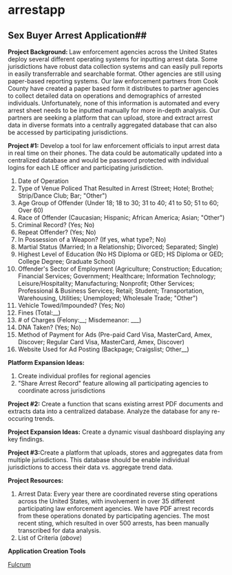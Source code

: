 # arrestapp

## Sex Buyer Arrest Application##

<b>Project Background: </b> Law enforcement agencies across the United States deploy several different operating systems for inputting arrest data. Some jurisdictions have robust data collection systems and can easily pull reports in easily transferrable and searchable format. Other agencies are still using paper-based reporting systems. Our law enforcement partners from Cook County have created a paper based form it distributes to partner agencies to collect detailed data on operations and demographics of arrested individuals. Unfortunately, none of this information is automated and every arrest sheet needs to be inputted manually for more in-depth analysis. Our partners are seeking a platform that can upload, store and extract arrest data in diverse formats into a centrally aggregated database that can also be accessed by participating jurisdictions.


<b>Project #1:</b>  Develop a tool for law enforcement officials to input arrest data in real time on their phones. The data could be automatically updated into a centralized database and would be password protected with individual logins for each LE officer and participating jurisdiction.

<ol>
<li> Date of Operation </li>
<li> Type of Venue Policed That Resulted in Arrest (Street; Hotel; Brothel; Strip/Dance Club; Bar; "Other") </li>
<li> Age Group of Offender (Under 18; 18 to 30; 31 to 40; 41 to 50; 51 to 60; Over 60) </li>
<li> Race of Offender (Caucasian; Hispanic; African America; Asian; "Other") </li>
<li> Criminal Record? (Yes; No)</li>
<li> Repeat Offender? (Yes; No)</li>
<li> In Possession of a Weapon? (If yes, what type?; No) </li>
<li> Martial Status (Married; In a Relationship; Divorced; Separated; Single) </li>
<li> Highest Level of Education (No HS Diploma or GED; HS Diploma or GED; College Degree; Graduate School) </li>
<li> Offender's Sector of Employment (Agriculture; Construction; Education; Financial Services; Government; Healthcare; Information Technology; Leisure/Hospitality; Manufacturing; Nonprofit; Other Services; Professional & Business Services; Retail; Student; Transportation, Warehousing, Utilities; Unemployed; Wholesale Trade; "Other") </li>
<li> Vehicle Towed/Impounded? (Yes; No)</li>
<li> Fines (Total:__)</li>
<li> # of Charges (Felony:__; Misdemeanor: ___)</li>
<li> DNA Taken? (Yes; No) </li>
<li> Method of Payment for Ads (Pre-paid Card Visa, MasterCard, Amex, Discover; Regular Card Visa, MasterCard, Amex, Discover) </li>
<li> Website Used for Ad Posting (Backpage; Craigslist; Other__) </li>
</ol>

<b>Platform Expansion Ideas:</b> 
<ol>
<li>Create individual profiles for regional agencies</li>
<li>"Share Arrest Record" feature allowing all participating agencies to coordinate across jurisdictions</li>
</ol>

<b>Project #2:</b> Create a function that scans existing arrest PDF documents and extracts data  into a centralized database. Analyze the database for any re-occuring trends. 

<b>Project Expansion Ideas:</b> Create a dynamic visual dashboard displaying any key findings.  

<b>Project #3:</b>Create a platform that uploads, stores and aggregates data from multiple jurisdictions. This database should be enable individual jurisdictions to access their data vs. aggregate trend data.


<b>Project Resources:</b>

<ol>
<li>Arrest Data: Every year there are coordinated reverse sting operations across the United States, with involvement in over 35 different participating law enforcement agencies. We have PDF arrest records from these operations donated by participating agencies. The most recent sting, which resulted in over 500 arrests, has been manually transcribed for data analysis.</li>

<li>List of Criteria (<i>above</i>)</li>
</ol>

<b>Application Creation Tools</b>
<p><a href="http://www.fulcrumapp.com/" title="Title">
Fulcrum</a></p>
